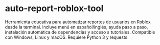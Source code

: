 # auto-report-roblox-tool
Herramienta educativa para automatizar reportes de usuarios en Roblox desde la terminal. Incluye menú en español/inglés, ayuda paso a paso, instalación automática de dependencias y acceso a tutoriales. Compatible con Windows, Linux y macOS. Requiere Python 3 y requests.
